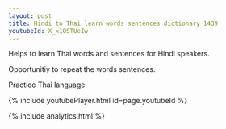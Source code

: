 ```yaml
---
layout: post
title: Hindi to Thai learn words sentences dictionary 1439 
youtubeId: X_x1OSTUeIw
---
```

 
 
Helps to learn Thai words and sentences for Hindi speakers.

Opportunitiy to repeat the words sentences. 

Practice Thai language. 
 
{% include youtubePlayer.html id=page.youtubeId %}
 
 
{% include analytics.html %}